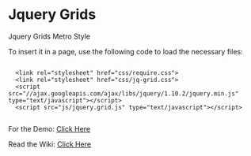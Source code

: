 Jquery Grids
=======

Jquery Grids Metro Style

<p>To insert it in a page, use the following code to load the necessary files:</p> 
<pre><code>
  &lt;link rel="stylesheet" href="css/require.css"&gt; 
  &lt;link rel="stylesheet" href="css/jq-grid.css"&gt;
  &lt;script src="//ajax.googleapis.com/ajax/libs/jquery/1.10.2/jquery.min.js" type="text/javascript"&gt;&lt;/script&gt;
  &lt;script src="js/jquery.grid.js" type="text/javascript"&gt;&lt;/script&gt;
  </pre></code>
  
<p>
For the Demo: <a href="http://jqgrids.phpsec.com.br/index.html">Click Here</a>
</p>
<p>
Read the Wiki: <a href="https://github.com/pedrolaxe/Jqgrids/wiki">Click Here</a>
</p>
